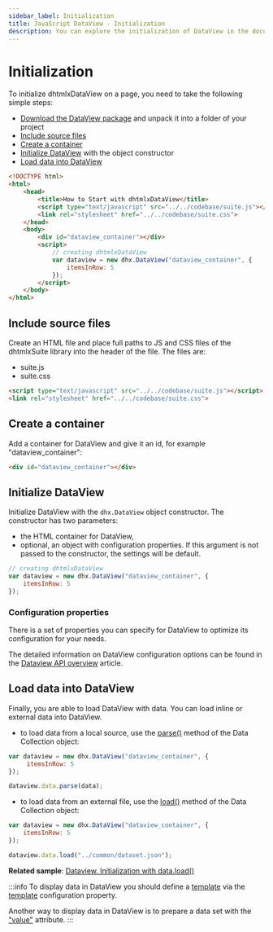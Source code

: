 ```yaml
---
sidebar_label: Initialization
title: JavaScript DataView - Initialization 
description: You can explore the initialization of DataView in the documentation of the DHTMLX JavaScript UI library. Browse developer guides and API reference, try out code examples and live demos, and download a free 30-day evaluation version of DHTMLX Suite 7.
---
```


# Initialization

To initialize dhtmlxDataView on a page, you need to take the following simple steps:

- [Download the DataView package](https://dhtmlx.com/docs/products/dhtmlxSuite/download.shtml) and unpack it into a folder of your project
- [Include source files](#include-source-files)
- [Create a container](#create-a-container)
- [Initialize DataView](#initialize-dataview) with the object constructor
- [Load data into DataView](#load-data-into-dataview)

~~~html title="index.html"
<!DOCTYPE html>
<html>
    <head>
        <title>How to Start with dhtmlxDataView</title>         
        <script type="text/javascript" src="../../codebase/suite.js"></script>
        <link rel="stylesheet" href="../../codebase/suite.css">
    </head>
    <body>
        <div id="dataview_container"></div>
        <script>
            // creating dhtmlxDataView
            var dataview = new dhx.DataView("dataview_container", {
    			itemsInRow: 5
			});
        </script>
    </body>
</html>
~~~

## Include source files

Create an HTML file and place full paths to JS and CSS files of the dhtmlxSuite library into the header of the file. The files are:

- suite.js
- suite.css

~~~html title="index.html"
<script type="text/javascript" src="../../codebase/suite.js"></script>
<link rel="stylesheet" href="../../codebase/suite.css">
~~~

## Create a container

Add a container for DataView and give it an id, for example "dataview_container":

~~~html title="index.html"
<div id="dataview_container"></div>
~~~

## Initialize DataView

Initialize DataView with the `dhx.DataView` object constructor. The constructor has two parameters:

- the HTML container for DataView,
- optional, an object with configuration properties. If this argument is not passed to the constructor, the settings will be default.

~~~js title="script.js"
// creating dhtmlxDataView
var dataview = new dhx.DataView("dataview_container", {
    itemsInRow: 5
});
~~~

### Configuration properties

There is a set of properties you can specify for DataView to optimize its configuration for your needs.

The detailed information on DataView configuration options can be found in the [Dataview API overview](dataview/api/api_overview.md#properties) article.

## Load data into DataView

Finally, you are able to load DataView with data. You can load inline or external data into DataView.

- to load data from a local source, use the [parse()](data_collection/api/datacollection_parse_method.md) method of the Data Collection object:

~~~js
var dataview = new dhx.DataView("dataview_container", {
	 itemsInRow: 5
});

dataview.data.parse(data);
~~~

- to load data from an external file, use the [load()](data_collection/api/datacollection_load_method.md) method of the Data Collection object:

~~~js
var dataview = new dhx.DataView("dataview_container", {
	itemsInRow: 5
});

dataview.data.load("../common/dataset.json");
~~~

**Related sample**: [Dataview. Initialization with data.load()](https://snippet.dhtmlx.com/7rjmp5ol)

:::info
To display data in DataView you should define a [template](dataview/configuration.md/#template-for-dataview-items) via the [template](dataview/api/dataview_template_config.md) configuration property.

Another way to display data in DataView is to prepare a data set with the ["value"](dataview/data_loading.md/#preparing-data-set) attribute.
:::
